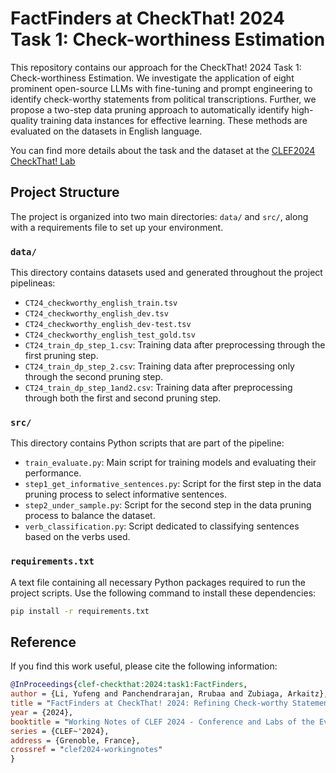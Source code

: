# FactFinders at CheckThat! 2024 Task 1: Check-worthiness Estimation
This repository contains our approach for the CheckThat! 2024 Task 1: Check-worthiness Estimation. We investigate the application of eight prominent open-source LLMs with fine-tuning and prompt engineering to identify check-worthy statements from political transcriptions. Further, we propose a two-step data pruning approach to automatically identify high-quality training data instances for effective learning. These methods are evaluated on the datasets in English language.

You can find more details about the task and the dataset at the [CLEF2024 CheckThat! Lab](https://gitlab.com/checkthat_lab/clef2024-checkthat-lab.)


## Project Structure

The project is organized into two main directories: `data/` and `src/`, along with a requirements file to set up your environment.

### `data/`

This directory contains datasets used and generated throughout the project pipelineas:

- `CT24_checkworthy_english_train.tsv`
- `CT24_checkworthy_english_dev.tsv`
- `CT24_checkworthy_english_dev-test.tsv`
- `CT24_checkworthy_english_test_gold.tsv`
- `CT24_train_dp_step_1.csv`: Training data after preprocessing through the first pruning step.
- `CT24_train_dp_step_2.csv`: Training data after preprocessing only through the second pruning step.
- `CT24_train_dp_step_1and2.csv`: Training data after preprocessing through both the first and second pruning step.

### `src/`

This directory contains Python scripts that are part of the pipeline:

- `train_evaluate.py`: Main script for training models and evaluating their performance.
- `step1_get_informative_sentences.py`: Script for the first step in the data pruning process to select informative sentences.
- `step2_under_sample.py`: Script for the second step in the data pruning process to balance the dataset.
- `verb_classification.py`: Script dedicated to classifying sentences based on the verbs used.


### `requirements.txt`

A text file containing all necessary Python packages required to run the project scripts. Use the following command to install these dependencies:

```bash
pip install -r requirements.txt
```

## Reference

If you find this work useful, please cite the following information:

```bibtex
@InProceedings{clef-checkthat:2024:task1:FactFinders,
author = {Li, Yufeng and Panchendrarajan, Rrubaa and Zubiaga, Arkaitz},
title = "FactFinders at CheckThat! 2024: Refining Check-worthy Statement Detection with LLMs through Data Pruning",
year = {2024},
booktitle = "Working Notes of CLEF 2024 - Conference and Labs of the Evaluation Forum",
series = {CLEF~'2024},
address = {Grenoble, France},
crossref = "clef2024-workingnotes"
}
```
